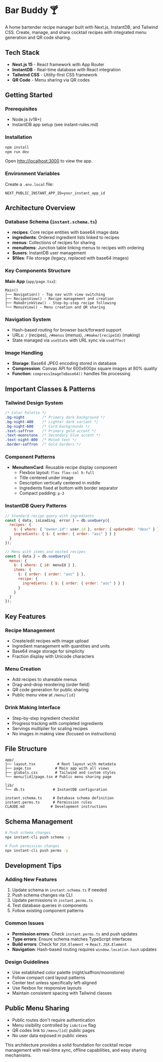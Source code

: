 # Bar Buddy 🍸

A home bartender recipe manager built with Next.js, InstantDB, and Tailwind CSS. Create, manage, and share cocktail recipes with integrated menu generation and QR code sharing.

## Tech Stack

- **Next.js 15** - React framework with App Router
- **InstantDB** - Real-time database with React integration
- **Tailwind CSS** - Utility-first CSS framework
- **QR Code** - Menu sharing via QR codes

## Getting Started

### Prerequisites
- Node.js (v18+)
- InstantDB app setup (see instant-rules.md)

### Installation
```bash
npm install
npm run dev
```

Open [http://localhost:3000](http://localhost:3000) to view the app.

### Environment Variables
Create a `.env.local` file:
```
NEXT_PUBLIC_INSTANT_APP_ID=your_instant_app_id
```

## Architecture Overview

### Database Schema (`instant.schema.ts`)
- **recipes**: Core recipe entities with base64 image data
- **ingredients**: Ordered ingredient lists linked to recipes  
- **menus**: Collections of recipes for sharing
- **menuItems**: Junction table linking menus to recipes with ordering
- **$users**: InstantDB user management
- **$files**: File storage (legacy, replaced with base64 images)

### Key Components Structure

**Main App** (`app/page.tsx`):
```
Main()
├── Navigation() - Top nav with view switching
├── RecipesView() - Recipe management and creation
├── MakeDrinkView() - Step-by-step recipe following
└── MenusView() - Menu creation and QR sharing
```

### Navigation System
- Hash-based routing for browser back/forward support
- URLs: `/` (recipes), `/#menus` (menus), `/#make/{recipeId}` (making)
- State managed via `useState` with URL sync via `useEffect`

### Image Handling
- **Storage**: Base64 JPEG encoding stored in database
- **Compression**: Canvas API for 600x600px square images at 80% quality
- **Function**: `compressImageToBase64()` handles file processing

## Important Classes & Patterns

### Tailwind Design System
```css
/* Color Palette */
.bg-night        /* Primary dark background */
.bg-night-400    /* Lighter dark variant */
.bg-night-600    /* Card backgrounds */
.text-saffron    /* Primary gold accent */
.text-moonstone  /* Secondary blue accent */
.text-night-800  /* Muted text */
.border-saffron  /* Gold borders */
```

### Component Patterns
- **MenuItemCard**: Reusable recipe display component
  - Flexbox layout: `flex flex-col h-full`
  - Title centered under image
  - Description vertically centered in middle
  - Ingredients fixed at bottom with border separator
  - Compact padding: `p-3`

### InstantDB Query Patterns
```javascript
// Standard recipe query with ingredients
const { data, isLoading, error } = db.useQuery({
  recipes: {
    $: { where: { "owner.id": user.id }, order: { updatedAt: "desc" } },
    ingredients: { $: { order: { order: "asc" } } }
  }
});

// Menu with items and nested recipes
const { data } = db.useQuery({
  menus: {
    $: { where: { id: menuId } },
    items: {
      $: { order: { order: "asc" } },
      recipe: {
        ingredients: { $: { order: { order: "asc" } } }
      }
    }
  }
});
```

## Key Features

### Recipe Management
- Create/edit recipes with image upload
- Ingredient management with quantities and units
- Base64 image storage for simplicity
- Fraction display with Unicode characters

### Menu Creation  
- Add recipes to shareable menus
- Drag-and-drop reordering (order field)
- QR code generation for public sharing
- Public menu view at `/menu/[id]`

### Drink Making Interface
- Step-by-step ingredient checklist
- Progress tracking with completed ingredients
- Servings multiplier for scaling recipes
- No images in making view (focused on instructions)

## File Structure
```
app/
├── layout.tsx          # Root layout with metadata
├── page.tsx           # Main app with all views
├── globals.css        # Tailwind and custom styles
└── menu/[id]/page.tsx # Public menu sharing page

lib/
└── db.ts             # InstantDB configuration

instant.schema.ts     # Database schema definition
instant.perms.ts      # Permission rules
CLAUDE.md            # Development instructions
```

## Schema Management
```bash
# Push schema changes
npx instant-cli push schema -y

# Push permission changes  
npx instant-cli push perms -y
```

## Development Tips

### Adding New Features
1. Update schema in `instant.schema.ts` if needed
2. Push schema changes via CLI
3. Update permissions in `instant.perms.ts` 
4. Test database queries in components
5. Follow existing component patterns

### Common Issues
- **Permission errors**: Check `instant.perms.ts` and push updates
- **Type errors**: Ensure schema matches TypeScript interfaces
- **Build errors**: Check for `JSX.Element` → `React.JSX.Element` 
- **Navigation**: Hash-based routing requires `window.location.hash` updates

### Design Guidelines
- Use established color palette (night/saffron/moonstone)
- Follow compact card layout patterns  
- Center text unless specifically left-aligned
- Use flexbox for responsive layouts
- Maintain consistent spacing with Tailwind classes

## Public Menu Sharing
- Public routes don't require authentication
- Menu visibility controlled by `isActive` flag
- QR codes link to `/menu/[id]` public pages
- No user data exposed in public views

This architecture provides a solid foundation for cocktail recipe management with real-time sync, offline capabilities, and easy sharing mechanisms.